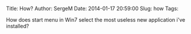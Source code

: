 Title: How?
Author: SergeM
Date: 2014-01-17 20:59:00
Slug: how
Tags: 

How does start menu in Win7 select the most useless new application i've installed?